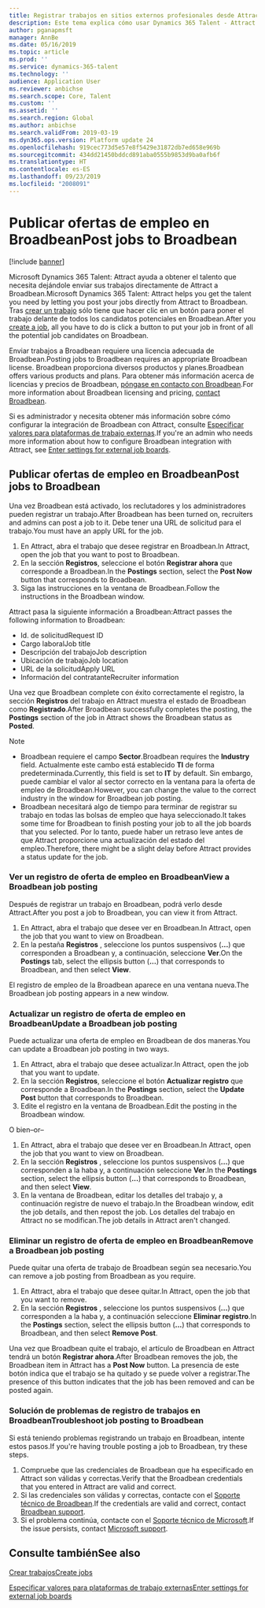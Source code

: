 ```yaml
---
title: Registrar trabajos en sitios externos profesionales desde Attract
description: Este tema explica cómo usar Dynamics 365 Talent - Attract para registrar trabajos en sitios de contratación externos
author: pganapmsft
manager: AnnBe
ms.date: 05/16/2019
ms.topic: article
ms.prod: ''
ms.service: dynamics-365-talent
ms.technology: ''
audience: Application User
ms.reviewer: anbichse
ms.search.scope: Core, Talent
ms.custom: ''
ms.assetid: ''
ms.search.region: Global
ms.author: anbichse
ms.search.validFrom: 2019-03-19
ms.dyn365.ops.version: Platform update 24
ms.openlocfilehash: 919cec773d5e57e8f5429e31872db7ed658e969b
ms.sourcegitcommit: 434dd21450bddcd891aba0555b9853d9ba0afb6f
ms.translationtype: HT
ms.contentlocale: es-ES
ms.lasthandoff: 09/23/2019
ms.locfileid: "2008091"
---
```

# <a name="post-jobs-to-broadbean"></a><span data-ttu-id="a8d88-103">Publicar ofertas de empleo en Broadbean</span><span class="sxs-lookup"><span data-stu-id="a8d88-103">Post jobs to Broadbean</span></span>

[!include [banner](../includes/banner.md)]

<span data-ttu-id="a8d88-104">Microsoft Dynamics 365 Talent: Attract ayuda a obtener el talento que necesita dejándole enviar sus trabajos directamente de Attract a Broadbean.</span><span class="sxs-lookup"><span data-stu-id="a8d88-104">Microsoft Dynamics 365 Talent: Attract helps you get the talent you need by letting you post your jobs directly from Attract to Broadbean.</span></span> <span data-ttu-id="a8d88-105">Tras [crear un trabajo](./creating-jobs-attract.md) sólo tiene que hacer clic en un botón para poner el trabajo delante de todos los candidatos potenciales en Broadbean.</span><span class="sxs-lookup"><span data-stu-id="a8d88-105">After you [create a job](./creating-jobs-attract.md), all you have to do is click a button to put your job in front of all the potential job candidates on Broadbean.</span></span>

<span data-ttu-id="a8d88-106">Enviar trabajos a Broadbean requiere una licencia adecuada de Broadbean.</span><span class="sxs-lookup"><span data-stu-id="a8d88-106">Posting jobs to Broadbean requires an appropriate Broadbean license.</span></span> <span data-ttu-id="a8d88-107">Broadbean proporciona diversos productos y planes.</span><span class="sxs-lookup"><span data-stu-id="a8d88-107">Broadbean offers various products and plans.</span></span> <span data-ttu-id="a8d88-108">Para obtener más información acerca de licencias y precios de Broadbean, [póngase en contacto con Broadbean](https://www.broadbean.com/contact-us/).</span><span class="sxs-lookup"><span data-stu-id="a8d88-108">For more information about Broadbean licensing and pricing, [contact Broadbean](https://www.broadbean.com/contact-us/).</span></span>

<span data-ttu-id="a8d88-109">Si es administrador y necesita obtener más información sobre cómo configurar la integración de Broadbean con Attract, consulte [Especificar valores para plataformas de trabajo externas](./attract-admin-job-board-settings.md).</span><span class="sxs-lookup"><span data-stu-id="a8d88-109">If you're an admin who needs more information about how to configure Broadbean integration with Attract, see [Enter settings for external job boards](./attract-admin-job-board-settings.md).</span></span>

## <a name="post-jobs-to-broadbean"></a><span data-ttu-id="a8d88-110">Publicar ofertas de empleo en Broadbean</span><span class="sxs-lookup"><span data-stu-id="a8d88-110">Post jobs to Broadbean</span></span>

<span data-ttu-id="a8d88-111">Una vez Broadbean está activado, los reclutadores y los administradores pueden registrar un trabajo.</span><span class="sxs-lookup"><span data-stu-id="a8d88-111">After Broadbean has been turned on, recruiters and admins can post a job to it.</span></span> <span data-ttu-id="a8d88-112">Debe tener una URL de solicitud para el trabajo.</span><span class="sxs-lookup"><span data-stu-id="a8d88-112">You must have an apply URL for the job.</span></span>

1. <span data-ttu-id="a8d88-113">En Attract, abra el trabajo que desee registrar en Broadbean.</span><span class="sxs-lookup"><span data-stu-id="a8d88-113">In Attract, open the job that you want to post to Broadbean.</span></span>
2. <span data-ttu-id="a8d88-114">En la sección **Registros**, seleccione el botón **Registrar ahora** que corresponde a Broadbean.</span><span class="sxs-lookup"><span data-stu-id="a8d88-114">In the **Postings** section, select the **Post Now** button that corresponds to Broadbean.</span></span>
3. <span data-ttu-id="a8d88-115">Siga las instrucciones en la ventana de Broadbean.</span><span class="sxs-lookup"><span data-stu-id="a8d88-115">Follow the instructions in the Broadbean window.</span></span>

<span data-ttu-id="a8d88-116">Attract pasa la siguiente información a Broadbean:</span><span class="sxs-lookup"><span data-stu-id="a8d88-116">Attract passes the following information to Broadbean:</span></span>

- <span data-ttu-id="a8d88-117">Id. de solicitud</span><span class="sxs-lookup"><span data-stu-id="a8d88-117">Request ID</span></span>
- <span data-ttu-id="a8d88-118">Cargo laboral</span><span class="sxs-lookup"><span data-stu-id="a8d88-118">Job title</span></span>
- <span data-ttu-id="a8d88-119">Descripción del trabajo</span><span class="sxs-lookup"><span data-stu-id="a8d88-119">Job description</span></span>
- <span data-ttu-id="a8d88-120">Ubicación de trabajo</span><span class="sxs-lookup"><span data-stu-id="a8d88-120">Job location</span></span>
- <span data-ttu-id="a8d88-121">URL de la solicitud</span><span class="sxs-lookup"><span data-stu-id="a8d88-121">Apply URL</span></span>
- <span data-ttu-id="a8d88-122">Información del contratante</span><span class="sxs-lookup"><span data-stu-id="a8d88-122">Recruiter information</span></span>

<span data-ttu-id="a8d88-123">Una vez que Broadbean complete con éxito correctamente el registro, la sección **Registros** del trabajo en Attract muestra el estado de Broadbean como **Registrado**.</span><span class="sxs-lookup"><span data-stu-id="a8d88-123">After Broadbean successfully completes the posting, the **Postings** section of the job in Attract shows the Broadbean status as **Posted**.</span></span>

> [!NOTE]
> - <span data-ttu-id="a8d88-124">Broadbean requiere el campo **Sector**.</span><span class="sxs-lookup"><span data-stu-id="a8d88-124">Broadbean requires the **Industry** field.</span></span> <span data-ttu-id="a8d88-125">Actualmente este cambo está establecido **TI** de forma predeterminada.</span><span class="sxs-lookup"><span data-stu-id="a8d88-125">Currently, this field is set to **IT** by default.</span></span> <span data-ttu-id="a8d88-126">Sin embargo, puede cambiar el valor al sector correcto en la ventana para la oferta de empleo de Broadbean.</span><span class="sxs-lookup"><span data-stu-id="a8d88-126">However, you can change the value to the correct industry in the window for Broadbean job posting.</span></span>
> - <span data-ttu-id="a8d88-127">Broadbean necesitará algo de tiempo para terminar de registrar su trabajo en todas las bolsas de empleo que haya seleccionado.</span><span class="sxs-lookup"><span data-stu-id="a8d88-127">It takes some time for Broadbean to finish posting your job to all the job boards that you selected.</span></span> <span data-ttu-id="a8d88-128">Por lo tanto, puede haber un retraso leve antes de que Attract proporcione una actualización del estado del empleo.</span><span class="sxs-lookup"><span data-stu-id="a8d88-128">Therefore, there might be a slight delay before Attract provides a status update for the job.</span></span>

### <a name="view-a-broadbean-job-posting"></a><span data-ttu-id="a8d88-129">Ver un registro de oferta de empleo en Broadbean</span><span class="sxs-lookup"><span data-stu-id="a8d88-129">View a Broadbean job posting</span></span>

<span data-ttu-id="a8d88-130">Después de registrar un trabajo en Broadbean, podrá verlo desde Attract.</span><span class="sxs-lookup"><span data-stu-id="a8d88-130">After you post a job to Broadbean, you can view it from Attract.</span></span>

1. <span data-ttu-id="a8d88-131">En Attract, abra el trabajo que desee ver en Broadbean.</span><span class="sxs-lookup"><span data-stu-id="a8d88-131">In Attract, open the job that you want to view on Broadbean.</span></span>
2. <span data-ttu-id="a8d88-132">En la pestaña **Registros** , seleccione los puntos suspensivos (**…**) que corresponden a Broadbean y, a continuación, seleccione **Ver**.</span><span class="sxs-lookup"><span data-stu-id="a8d88-132">On the **Postings** tab, select the ellipsis button (**...**) that corresponds to Broadbean, and then select **View**.</span></span>

<span data-ttu-id="a8d88-133">El registro de empleo de la Broadbean aparece en una ventana nueva.</span><span class="sxs-lookup"><span data-stu-id="a8d88-133">The Broadbean job posting appears in a new window.</span></span>

### <a name="update-a-broadbean-job-posting"></a><span data-ttu-id="a8d88-134">Actualizar un registro de oferta de empleo en Broadbean</span><span class="sxs-lookup"><span data-stu-id="a8d88-134">Update a Broadbean job posting</span></span>

<span data-ttu-id="a8d88-135">Puede actualizar una oferta de empleo en Broadbean de dos maneras.</span><span class="sxs-lookup"><span data-stu-id="a8d88-135">You can update a Broadbean job posting in two ways.</span></span>

1. <span data-ttu-id="a8d88-136">En Attract, abra el trabajo que desee actualizar.</span><span class="sxs-lookup"><span data-stu-id="a8d88-136">In Attract, open the job that you want to update.</span></span>
2. <span data-ttu-id="a8d88-137">En la sección **Registros**, seleccione el botón **Actualizar registro** que corresponde a Broadbean.</span><span class="sxs-lookup"><span data-stu-id="a8d88-137">In the **Postings** section, select the **Update Post** button that corresponds to Broadbean.</span></span>
3. <span data-ttu-id="a8d88-138">Edite el registro en la ventana de Broadbean.</span><span class="sxs-lookup"><span data-stu-id="a8d88-138">Edit the posting in the Broadbean window.</span></span>

<span data-ttu-id="a8d88-139">O bien</span><span class="sxs-lookup"><span data-stu-id="a8d88-139">–or–</span></span>

1. <span data-ttu-id="a8d88-140">En Attract, abra el trabajo que desee ver en Broadbean.</span><span class="sxs-lookup"><span data-stu-id="a8d88-140">In Attract, open the job that you want to view on Broadbean.</span></span>
2. <span data-ttu-id="a8d88-141">En la sección **Registros** , seleccione los puntos suspensivos (**…**) que corresponden a la haba y, a continuación seleccione **Ver**.</span><span class="sxs-lookup"><span data-stu-id="a8d88-141">In the **Postings** section, select the ellipsis button (**...**) that corresponds to Broadbean, and then select **View**.</span></span>
3. <span data-ttu-id="a8d88-142">En la ventana de Broadbean, editar los detalles del trabajo y, a continuación registre de nuevo el trabajo.</span><span class="sxs-lookup"><span data-stu-id="a8d88-142">In the Broadbean window, edit the job details, and then repost the job.</span></span> <span data-ttu-id="a8d88-143">Los detalles del trabajo en Attract no se modifican.</span><span class="sxs-lookup"><span data-stu-id="a8d88-143">The job details in Attract aren't changed.</span></span>

### <a name="remove-a-broadbean-job-posting"></a><span data-ttu-id="a8d88-144">Eliminar un registro de oferta de empleo en Broadbean</span><span class="sxs-lookup"><span data-stu-id="a8d88-144">Remove a Broadbean job posting</span></span>

<span data-ttu-id="a8d88-145">Puede quitar una oferta de trabajo de Broadbean según sea necesario.</span><span class="sxs-lookup"><span data-stu-id="a8d88-145">You can remove a job posting from Broadbean as you require.</span></span>

1. <span data-ttu-id="a8d88-146">En Attract, abra el trabajo que desee quitar.</span><span class="sxs-lookup"><span data-stu-id="a8d88-146">In Attract, open the job that you want to remove.</span></span>
2. <span data-ttu-id="a8d88-147">En la sección **Registros** , seleccione los puntos suspensivos (**…**) que corresponden a la haba y, a continuación seleccione **Eliminar registro**.</span><span class="sxs-lookup"><span data-stu-id="a8d88-147">In the **Postings** section, select the ellipsis button (**...**) that corresponds to Broadbean, and then select **Remove Post**.</span></span>

<span data-ttu-id="a8d88-148">Una vez que Broadbean quite el trabajo, el artículo de Broadbean en Attract tendrá un botón **Registrar ahora**.</span><span class="sxs-lookup"><span data-stu-id="a8d88-148">After Broadbean removes the job, the Broadbean item in Attract has a **Post Now** button.</span></span> <span data-ttu-id="a8d88-149">La presencia de este botón indica que el trabajo se ha quitado y se puede volver a registrar.</span><span class="sxs-lookup"><span data-stu-id="a8d88-149">The presence of this button indicates that the job has been removed and can be posted again.</span></span>

### <a name="troubleshoot-job-posting-to-broadbean"></a><span data-ttu-id="a8d88-150">Solución de problemas de registro de trabajos en Broadbean</span><span class="sxs-lookup"><span data-stu-id="a8d88-150">Troubleshoot job posting to Broadbean</span></span>

<span data-ttu-id="a8d88-151">Si está teniendo problemas registrando un trabajo en Broadbean, intente estos pasos.</span><span class="sxs-lookup"><span data-stu-id="a8d88-151">If you're having trouble posting a job to Broadbean, try these steps.</span></span>

1. <span data-ttu-id="a8d88-152">Compruebe que las credenciales de Broadbean que ha especificado en Attract son válidas y correctas.</span><span class="sxs-lookup"><span data-stu-id="a8d88-152">Verify that the Broadbean credentials that you entered in Attract are valid and correct.</span></span>
2. <span data-ttu-id="a8d88-153">Si las credenciales son válidas y correctas, contacte con el [Soporte técnico de Broadbean](https://www.broadbean.com/resources/support/).</span><span class="sxs-lookup"><span data-stu-id="a8d88-153">If the credentials are valid and correct, contact [Broadbean support](https://www.broadbean.com/resources/support/).</span></span>
3. <span data-ttu-id="a8d88-154">Si el problema continúa, contacte con el [Soporte técnico de Microsoft](./talent-support.md).</span><span class="sxs-lookup"><span data-stu-id="a8d88-154">If the issue persists, contact [Microsoft support](./talent-support.md).</span></span>

## <a name="see-also"></a><span data-ttu-id="a8d88-155">Consulte también</span><span class="sxs-lookup"><span data-stu-id="a8d88-155">See also</span></span>

[<span data-ttu-id="a8d88-156">Crear trabajos</span><span class="sxs-lookup"><span data-stu-id="a8d88-156">Create jobs</span></span>](./creating-jobs-attract.md)

[<span data-ttu-id="a8d88-157">Especificar valores para plataformas de trabajo externas</span><span class="sxs-lookup"><span data-stu-id="a8d88-157">Enter settings for external job boards</span></span>](./attract-admin-job-board-settings.md)
